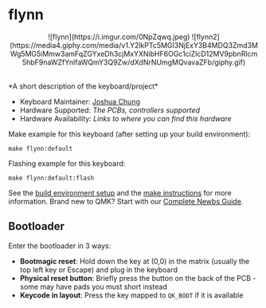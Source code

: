 # flynn
<p align="center">
![flynn](https://i.imgur.com/0NpZqwq.jpeg)
![flynn2](https://media4.giphy.com/media/v1.Y2lkPTc5MGI3NjExY3B4MDQ3Zmd3MWg5MG5iMmw3amFqZGYxeDh3cjMxYXNibHF6OGc1ciZlcD12MV9pbnRlcm5hbF9naWZfYnlfaWQmY3Q9Zw/dXdNrNUmgMQvavaZFb/giphy.gif)
</p>
<br />
*A short description of the keyboard/project*

* Keyboard Maintainer: [Joshua Chung](https://github.com/joshyeram)
* Hardware Supported: *The PCBs, controllers supported*
* Hardware Availability: *Links to where you can find this hardware*

Make example for this keyboard (after setting up your build environment):

    make flynn:default

Flashing example for this keyboard:

    make flynn:default:flash

See the [build environment setup](https://docs.qmk.fm/#/getting_started_build_tools) and the [make instructions](https://docs.qmk.fm/#/getting_started_make_guide) for more information. Brand new to QMK? Start with our [Complete Newbs Guide](https://docs.qmk.fm/#/newbs).

## Bootloader

Enter the bootloader in 3 ways:

* **Bootmagic reset**: Hold down the key at (0,0) in the matrix (usually the top left key or Escape) and plug in the keyboard
* **Physical reset button**: Briefly press the button on the back of the PCB - some may have pads you must short instead
* **Keycode in layout**: Press the key mapped to `QK_BOOT` if it is available
